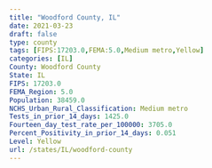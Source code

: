 ```yaml
---
title: "Woodford County, IL"
date: 2021-03-23
draft: false
type: county
tags: [FIPS:17203.0,FEMA:5.0,Medium metro,Yellow]
categories: [IL]
County: Woodford County
State: IL
FIPS: 17203.0
FEMA_Region: 5.0
Population: 38459.0
NCHS_Urban_Rural_Classification: Medium metro
Tests_in_prior_14_days: 1425.0
Fourteen_day_test_rate_per_100000: 3705.0
Percent_Positivity_in_prior_14_days: 0.051
Level: Yellow
url: /states/IL/woodford-county
---
```



